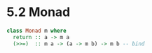 # 5.2 Monad

```haskell
class Monad m where
  return :: a -> m a
  (>>=)  :: m a -> (a -> m b) -> m b -- bind
```